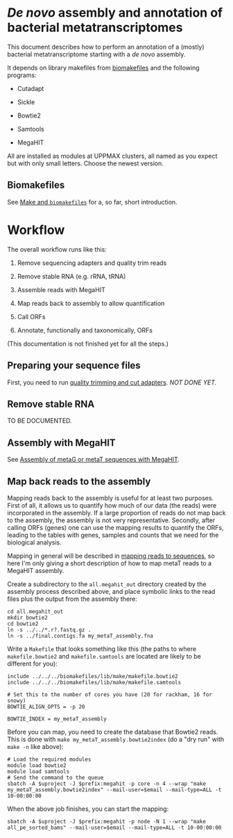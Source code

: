 # *De novo* assembly and annotation of bacterial metatranscriptomes

This document describes how to perform an annotation of a (mostly) bacterial metatranscriptome
starting with a *de novo* assembly.

It depends on library makefiles from
[biomakefiles](https://github.com/erikrikarddaniel/biomakefiles) and the following programs:

- Cutadapt

- Sickle

- Bowtie2

- Samtools

- MegaHIT

All are installed as modules at UPPMAX clusters, all named as you expect but with only small
letters. Choose the newest version.

## Biomakefiles

See [Make and `biomakefiles`](biomakefiles.md) for a, so far, short introduction.

# Workflow

The overall workflow runs like this:

1. Remove sequencing adapters and quality trim reads

2. Remove stable RNA (e.g. rRNA, tRNA)

3. Assemble reads with MegaHIT

4. Map reads back to assembly to allow quantification

5. Call ORFs

6. Annotate, functionally and taxonomically, ORFs

(This documentation is not finished yet for all the steps.)

## Preparing your sequence files

First, you need to run [quality trimming and cut adapters](quality_trim_and_cutadapt.md).
*NOT DONE YET.*

## Remove stable RNA

TO BE DOCUMENTED.

## Assembly with MegaHIT

See [Assembly of metaG or metaT sequences with MegaHIT](metaG_and_metaT_assembly_with_megahit.md).

## Map back reads to the assembly

Mapping reads back to the assembly is useful for at least two purposes. First of all, it allows us
to quantify how much of our data (the reads) were incorporated in the assembly. If a large
proportion of reads do not map back to the assembly, the assembly is not very representative.
Secondly, after calling ORFs (genes) one can use the mapping results to quantify the ORFs, leading
to the tables with genes, samples and counts that we need for the biological analysis.

Mapping in general will be described in [mapping reads to sequences](mapping_reads_to_sequences.md),
so here I'm only giving a short description of how to map metaT reads to a MegaHIT assembly.

Create a subdirectory to the `all.megahit_out` directory created by the assembly process described
above, and place symbolic links to the read files plus the output from the assembly there:

```
cd all.megahit_out
mkdir bowtie2
cd bowtie2
ln -s ../../*.r?.fastq.gz .
ln -s ../final.contigs.fa my_metaT_assembly.fna
```

Write a `Makefile` that looks something like this (the paths to where `makefile.bowtie2` and
`makefile.samtools` are located are likely to be different for you):

```{make}
include ../../../biomakefiles/lib/make/makefile.bowtie2
include ../../../biomakefiles/lib/make/makefile.samtools

# Set this to the number of cores you have (20 for rackham, 16 for snowy)
BOWTIE_ALIGN_OPTS = -p 20

BOWTIE_INDEX = my_metaT_assembly
```

Before you can map, you need to create the database that Bowtie2 reads. This is done with `make
my_metaT_assembly.bowtie2index` (do a "dry run" with `make -n` like above):

```
# Load the required modules
module load bowtie2
module load samtools
# Send the command to the queue
sbatch -A $uproject -J $prefix:megahit -p core -n 4 --wrap "make my_metaT_assembly.bowtie2index" --mail-user=$email --mail-type=ALL -t 10-00:00:00
```

When the above job finishes, you can start the mapping:

```
sbatch -A $uproject -J $prefix:megahit -p node -N 1 --wrap "make all_pe_sorted_bams" --mail-user=$email --mail-type=ALL -t 10-00:00:00
```
